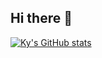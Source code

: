 ## Hi there 👋
[![Ky's GitHub stats](https://github-readme-stats.vercel.app/api?username=kainites)](https://github.com/anuraghazra/github-readme-stats)
<!--
**kainites/kainites** is a ✨ _special_ ✨ repository because its `README.md` (this file) appears on your GitHub profile.

Here are some ideas to get you started:

- 🔭 I’m currently working on ...
- 🌱 I’m currently learning ...
- 👯 I’m looking to collaborate on ...
- 🤔 I’m looking for help with ...
- 💬 Ask me about ...
- 📫 How to reach me: ...
- 😄 Pronouns: ...
- ⚡ Fun fact: ...
-->
